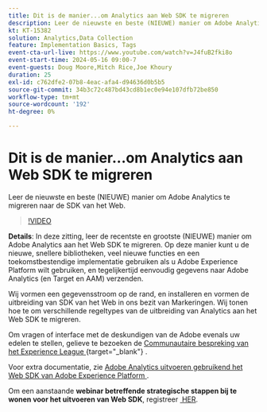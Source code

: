 ```yaml
---
title: Dit is de manier...om Analytics aan Web SDK te migreren
description: Leer de nieuwste en beste (NIEUWE) manier om Adobe Analytics te migreren naar de Web SDK
kt: KT-15382
solution: Analytics,Data Collection
feature: Implementation Basics, Tags
event-cta-url-live: https://www.youtube.com/watch?v=J4fuB2fki8o
event-start-time: 2024-05-16 09:00-7
event-guests: Doug Moore,Mitch Rice,Joe Khoury
duration: 25
exl-id: c762dfe2-07b8-4eac-afa4-d94636d0b5b5
source-git-commit: 34b3c72c487bd43cd8b1ec0e94e107dfb72be850
workflow-type: tm+mt
source-wordcount: '192'
ht-degree: 0%

---
```


# Dit is de manier...om Analytics aan Web SDK te migreren

Leer de nieuwste en beste (NIEUWE) manier om Adobe Analytics te migreren naar de SDK van het Web.

>[!VIDEO](https://video.tv.adobe.com/v/3428791/?quality=12&learn=on)

**Details**: In deze zitting, leer de recentste en grootste (NIEUWE) manier om Adobe Analytics aan het Web SDK te migreren. Op deze manier kunt u de nieuwe, snellere bibliotheken, veel nieuwe functies en een toekomstbestendige implementatie gebruiken als u Adobe Experience Platform wilt gebruiken, en tegelijkertijd eenvoudig gegevens naar Adobe Analytics (en Target en AAM) verzenden.

Wij vormen een gegevensstroom op de rand, en installeren en vormen de uitbreiding van SDK van het Web in ons bezit van Markeringen. Wij tonen hoe te om verschillende regeltypes van de uitbreiding van Analytics aan het Web SDK te migreren.

Om vragen of interface met de deskundigen van de Adobe evenals uw edelen te stellen, gelieve te bezoeken de [&#x200B; Communautaire bespreking van het Experience League &#x200B;](https://experienceleaguecommunities.adobe.com/t5/adobe-experience-platform-data/experience-league-live-post-session-discussion-this-is-the-way/m-p/673538){target="_blank"} .

Voor extra documentatie, zie [&#x200B; Adobe Analytics uitvoeren gebruikend het Web SDK van Adobe Experience Platform &#x200B;](https://experienceleague.adobe.com/nl/docs/analytics/implementation/aep-edge/web-sdk/overview).

Om een aanstaande **webinar betreffende strategische stappen bij te wonen voor het uitvoeren van Web SDK**, registreer [&#x200B; HER &#x200B;](https://engage.adobe.com/step_by_step_guide_implement.html).
